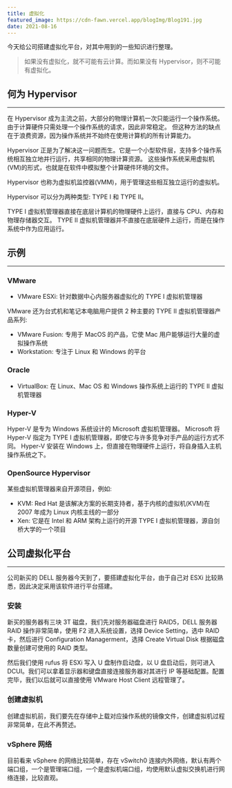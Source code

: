 ```yaml
---
title: 虚拟化
featured_image: https://cdn-fawn.vercel.app/blogImg/Blog191.jpg
date: 2021-08-16
---
```


今天给公司搭建虚拟化平台，对其中用到的一些知识进行整理。

> 如果没有虚拟化，就不可能有云计算。而如果没有 Hypervisor，则不可能有虚拟化。

## 何为 Hypervisor
***  
在 Hypervisor 成为主流之前，大部分的物理计算机一次只能运行一个操作系统。由于计算硬件只需处理一个操作系统的请求，因此非常稳定。 但这种方法的缺点在于浪费资源，因为操作系统并不始终在使用计算机的所有计算能力。

Hypervisor 正是为了解决这一问题而生。它是一个小型软件层，支持多个操作系统相互独立地并行运行，共享相同的物理计算资源。
这些操作系统采用虚拟机(VM)的形式，也就是在软件中模拟整个计算硬件环境的文件。

Hypervisor 也称为虚拟机监控器(VMM)，用于管理这些相互独立运行的虚拟机。

Hypervisor 可以分为两种类型: TYPE I 和 TYPE II。

TYPE I 虚拟机管理器直接在底层计算机的物理硬件上运行，直接与 CPU、内存和物理存储器交互。
TYPE II 虚拟机管理器并不直接在底层硬件上运行，而是在操作系统中作为应用运行。

## 示例
***  
### VMware
- VMware ESXi: 针对数据中心内服务器虚拟化的 TYPE I 虚拟机管理器

VMware 还为台式机和笔记本电脑用户提供 2 种主要的 TYPE II 虚拟机管理器产品系列: 
- VMware Fusion: 专用于 MacOS 的产品，它使 Mac 用户能够运行大量的虚拟操作系统
- Workstation: 专注于 Linux 和 Windows 的平台

### Oracle
- VirtualBox: 在 Linux、Mac OS 和 Windows 操作系统上运行的 TYPE II 虚拟机管理器

### Hyper-V
Hyper-V 是专为 Windows 系统设计的 Microsoft 虚拟机管理器。
Microsoft 将 Hyper-V 指定为 TYPE I 虚拟机管理器，即使它与许多竞争对手产品的运行方式不同。 Hyper-V 安装在 Windows 上，但直接在物理硬件上运行，将自身插入主机操作系统之下。 

### OpenSource Hypervisor
某些虚拟机管理器来自开源项目，例如:
- KVM: Red Hat 是该解决方案的长期支持者，基于内核的虚拟机(KVM)在 2007 年成为 Linux 内核主线的一部分
- Xen: 它是在 Intel 和 ARM 架构上运行的开源 TYPE I 虚拟机管理器，源自剑桥大学的一个项目

## 公司虚拟化平台
*** 
公司新买的 DELL 服务器今天到了，要搭建虚拟化平台，由于自己对 ESXi 比较熟悉，因此决定采用该软件进行平台搭建。

### 安装
新买的服务器有三块 3T 磁盘，我们先对服务器磁盘进行 RAID5，DELL 服务器 RAID 操作非常简单，使用 F2 进入系统设置，选择 Device Setting，选中 RAID 卡，然后进行 Configuration Managerment，选择 Create Virtual Disk 根据磁盘数量创建可使用的 RAID 类型。

然后我们使用 rufus 将 ESXi 写入 U 盘制作启动盘，以 U 盘启动后，则可进入 DCUI。我们可以拿着显示器和键盘直接连接服务器对其进行 IP 等基础配置。配置完毕，我们以后就可以直接使用 VMware Host Client 远程管理了。

### 创建虚拟机
创建虚拟机前，我们要先在存储中上载对应操作系统的镜像文件，创建虚拟机过程非常简单，在此不再赘述。

### vSphere 网络
目前看来 vSphere 的网络比较简单，存在 vSwitch0 连接内外网络，默认有两个端口组，一个是管理端口组，一个是虚拟机端口组，均使用默认虚拟交换机进行网络连接，比较直观。